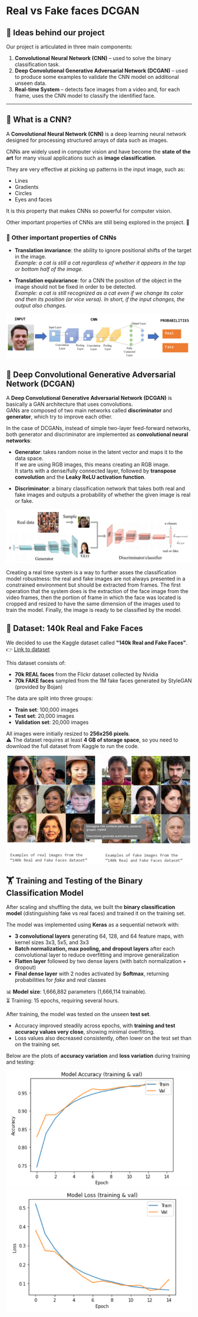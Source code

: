 # Real vs Fake faces DCGAN

## 📌 Ideas behind our project
Our project is articulated in three main components:

1. **Convolutional Neural Network (CNN)** – used to solve the binary classification task.  
2. **Deep Convolutional Generative Adversarial Network (DCGAN)** – used to produce some examples to validate the CNN model on additional unseen data.  
3. **Real-time System** – detects face images from a video and, for each frame, uses the CNN model to classify the identified face.

---

## 🧠 What is a CNN?
A **Convolutional Neural Network (CNN)** is a deep learning neural network designed for processing structured arrays of data such as images.  

CNNs are widely used in computer vision and have become the **state of the art** for many visual applications such as **image classification**.  

They are very effective at picking up patterns in the input image, such as:  
- Lines  
- Gradients  
- Circles  
- Eyes and faces  

It is this property that makes CNNs so powerful for computer vision.  

Other important properties of CNNs are still being explored in the project. 🚀

### 🔎 Other important properties of CNNs
- **Translation invariance**: the ability to ignore positional shifts of the target in the image.  
  *Example: a cat is still a cat regardless of whether it appears in the top or bottom half of the image.*  

- **Translation equivariance**: for a CNN the position of the object in the image should not be fixed in order to be detected.  
  *Example: a cat is still recognized as a cat even if we change its color and then its position (or vice versa). In short, if the input changes, the output also changes.*

![Real vs Fake CNN](projects_images/cnn.png)

## 🧩 Deep Convolutional Generative Adversarial Network (DCGAN)

A **Deep Convolutional Generative Adversarial Network (DCGAN)** is basically a GAN architecture that uses convolutions.  
GANs are composed of two main networks called **discriminator** and **generator**, which try to improve each other.  

In the case of DCGANs, instead of simple two-layer feed-forward networks, both generator and discriminator are implemented as **convolutional neural networks**:  

- **Generator**: takes random noise in the latent vector and maps it to the data space.  
  If we are using RGB images, this means creating an RGB image.  
  It starts with a dense/fully connected layer, followed by **transpose convolution** and the **Leaky ReLU activation function**.  

- **Discriminator**: a binary classification network that takes both real and fake images and outputs a probability of whether the given image is real or fake.

![Deep Convolutional Generative Adversarial Network](projects_images/DCGAN.png)

Creating a real time system is a way to further asses the classification model robustness: the real and fake images are not always presented in a constrained environment but should be extracted from frames. The first operation that the system does is the extraction of the face image from the video frames, then the portion of frame in which the face was located is cropped and resized to have the same dimension of the images used to train the model. Finally, the image is ready to be classified by the model.

## 📂 Dataset: 140k Real and Fake Faces

We decided to use the Kaggle dataset called **"140k Real and Fake Faces"**.  
👉 [Link to dataset](https://www.kaggle.com/datasets/xhlulu/140k-real-and-fake-faces)  

This dataset consists of:  
- **70k REAL faces** from the Flickr dataset collected by Nvidia  
- **70k FAKE faces** sampled from the 1M fake faces generated by StyleGAN (provided by Bojan)  

The data are split into three groups:  
- **Train set**: 100,000 images  
- **Test set**: 20,000 images  
- **Validation set**: 20,000 images  

All images were initially resized to **256x256 pixels**.  
⚠️ The dataset requires at least **4 GB of storage space**, so you need to download the full dataset from Kaggle to run the code.

![Real vs Fake Faces](projects_images/real_vs_fake_faces.png)

## 🏋️ Training and Testing of the Binary Classification Model

After scaling and shuffling the data, we built the **binary classification model** (distinguishing fake vs real faces) and trained it on the training set.  

The model was implemented using **Keras** as a sequential network with:  
- **3 convolutional layers** generating 64, 128, and 64 feature maps, with kernel sizes 3x3, 5x5, and 3x3  
- **Batch normalization, max pooling, and dropout layers** after each convolutional layer to reduce overfitting and improve generalization  
- **Flatten layer** followed by two dense layers (with batch normalization + dropout)  
- **Final dense layer** with 2 nodes activated by **Softmax**, returning probabilities for *fake* and *real* classes  

📊 **Model size**: 1,666,882 parameters (1,666,114 trainable).  
⏳ Training: 15 epochs, requiring several hours.  

After training, the model was tested on the unseen **test set**.  
- Accuracy improved steadily across epochs, with **training and test accuracy values very close**, showing minimal overfitting.  
- Loss values also decreased consistently, often lower on the test set than on the training set.  

Below are the plots of **accuracy variation** and **loss variation** during training and testing:

![Accuracy Plot](projects_images/accuracy.png)  
![Loss Plot](projects_images/loss.png)
